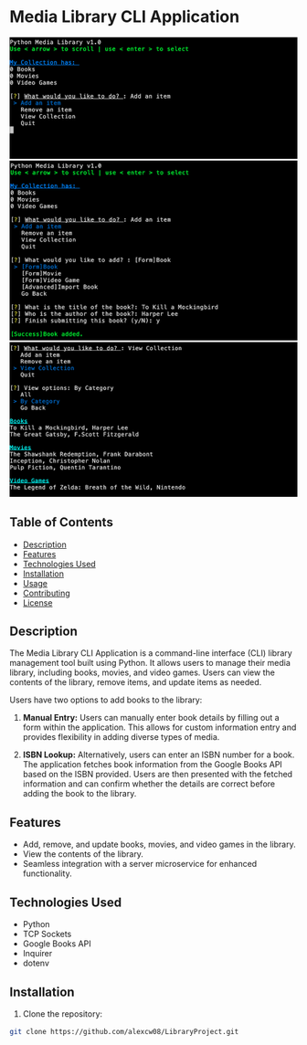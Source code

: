 # Media Library CLI Application

![Project Image](images/library1.png)
![Project Image](images/library2.png)
![Project Image](images/library3.png)

## Table of Contents

- [Description](#description)
- [Features](#features)
- [Technologies Used](#technologies-used)
- [Installation](#installation)
- [Usage](#usage)
- [Contributing](#contributing)
- [License](#license)

## Description

The Media Library CLI Application is a command-line interface (CLI) library management tool built using Python. It allows users to manage their media library, including books, movies, and video games. Users can view the contents of the library, remove items, and update items as needed.

Users have two options to add books to the library:

1. **Manual Entry:** Users can manually enter book details by filling out a form within the application. This allows for custom information entry and provides flexibility in adding diverse types of media.

2. **ISBN Lookup:** Alternatively, users can enter an ISBN number for a book. The application fetches book information from the Google Books API based on the ISBN provided. Users are then presented with the fetched information and can confirm whether the details are correct before adding the book to the library.

## Features

- Add, remove, and update books, movies, and video games in the library.
- View the contents of the library.
- Seamless integration with a server microservice for enhanced functionality.

## Technologies Used

- Python
- TCP Sockets
- Google Books API
- Inquirer
- dotenv

## Installation

1. Clone the repository:

```bash
git clone https://github.com/alexcw08/LibraryProject.git
```
